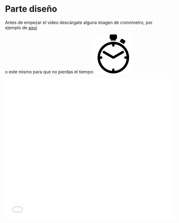 
# Parte diseño

Antes de empezar el vídeo descárgate alguna imagen de cronómetro, por ejemplo de [aquí](http://icon-icons.com/es/icono/cronometro-herramienta/56755#128)

o este mismo para que no pierdas el tiempo:<img src="img/stopwatch-tool_icon-icons.com_56755.png" width="128" height="128" />

<iframe width="560" height="461" src="//www.youtube.com/embed/rBK8vY75V00" frameborder="0"></iframe>

